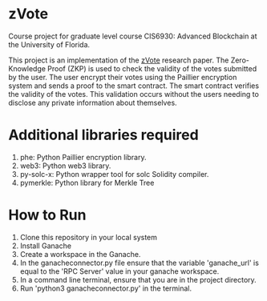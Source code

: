 # zVote
Course project for graduate level course CIS6930: Advanced Blockchain at the University of Florida.

This project is an implementation of the <a href="https://ieeexplore.ieee.org/document/9838690">zVote</a> research paper. The Zero-Knowledge Proof (ZKP) is used to check the validity of the votes submitted by the user. The user encrypt their votes using the Paillier encryption system and sends a proof to the smart contract. The smart contract verifies the validity of the votes. This validation occurs without the users needing to disclose any private information about themselves.

# Additional libraries required
1. phe: Python Paillier encryption library.
2. web3: Python web3 library.
3. py-solc-x: Python wrapper tool for solc Solidity compiler.
4. pymerkle: Python library for Merkle Tree

# How to Run
1. Clone this repository in your local system
2. Install Ganache
3. Create a workspace in the Ganache.
4. In the ganacheconnector.py file ensure that the variable 'ganache_url' is equal to the 'RPC Server' value in your ganache workspace.
5. In a command line terminal, ensure that you are in the project directory.
6. Run 'python3 ganacheconnector.py' in the terminal.

